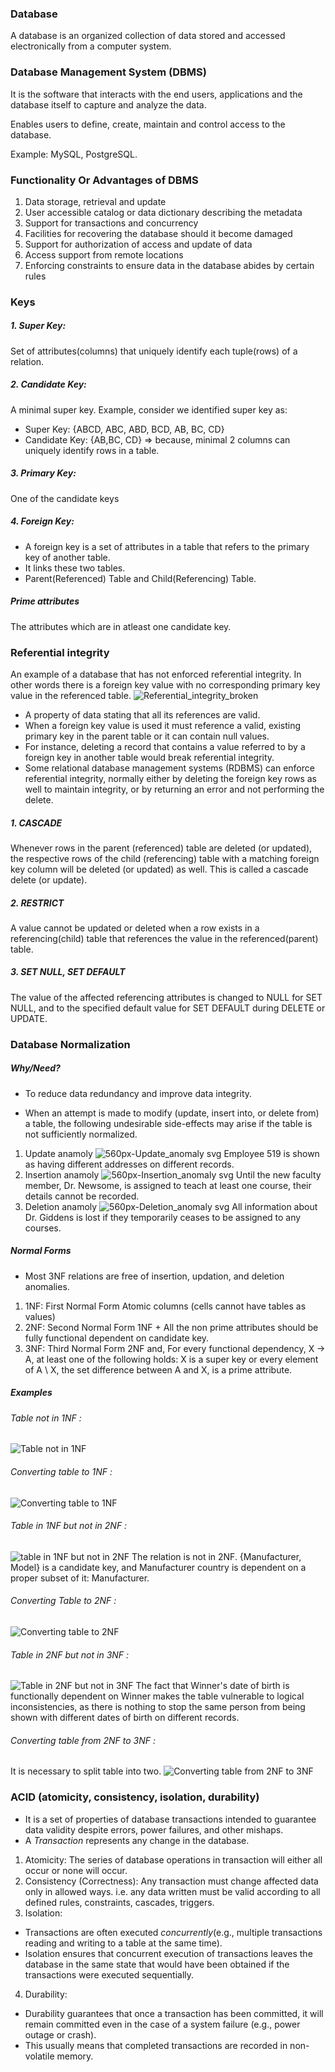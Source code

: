 ### Database
A database is an organized collection of data stored and accessed electronically from a computer system.

### Database Management System (DBMS)
It is the software that interacts with the end users, applications and the database itself to capture and analyze the data.

Enables users to define, create, maintain and control access to the database.

Example: MySQL, PostgreSQL.

### Functionality Or Advantages of DBMS
1. Data storage, retrieval and update
2. User accessible catalog or data dictionary describing the metadata
3. Support for transactions and concurrency
4. Facilities for recovering the database should it become damaged
5. Support for authorization of access and update of data
6. Access support from remote locations
7. Enforcing constraints to ensure data in the database abides by certain rules

### Keys
##### 1. Super Key: 
Set of attributes(columns) that uniquely identify each tuple(rows) of a relation.
##### 2. Candidate Key:
A minimal super key. 
Example, consider we identified super key as:
* Super Key: {ABCD, ABC, ABD, BCD, AB, BC, CD}
* Candidate Key: {AB,BC, CD} => because, minimal 2 columns can uniquely identify rows in a table.  
##### 3. Primary Key:
One of the candidate keys
##### 4. Foreign Key:
* A foreign key is a set of attributes in a table that refers to the primary key of another table.
* It links these two tables.
* Parent(Referenced) Table and Child(Referencing) Table.
##### Prime attributes
The attributes which are in atleast one candidate key.

### Referential integrity

An example of a database that has not enforced referential integrity. In other words there is a foreign key value with no corresponding primary key value in the referenced table.
![Referential_integrity_broken](https://user-images.githubusercontent.com/67374176/144797070-f81ebaf4-40da-4c02-860b-3714e19a83e8.png)

* A property of data stating that all its references are valid.
* When a foreign key value is used it must reference a valid, existing primary key in the parent table or it can contain null values.
* For instance, deleting a record that contains a value referred to by a foreign key in another table would break referential integrity. 
* Some relational database management systems (RDBMS) can enforce referential integrity, normally either by deleting the foreign key rows as well to maintain integrity, or by returning an error and not performing the delete.

##### 1. CASCADE
Whenever rows in the parent (referenced) table are deleted (or updated), the respective rows of the child (referencing) table with a matching foreign key column will be deleted (or updated) as well. This is called a cascade delete (or update).

##### 2. RESTRICT
A value cannot be updated or deleted when a row exists in a referencing(child) table that references the value in the referenced(parent) table.

##### 3. SET NULL, SET DEFAULT
The value of the affected referencing attributes is changed to NULL for SET NULL, and to the specified default value for SET DEFAULT during DELETE or UPDATE.

### Database Normalization

##### Why/Need?
* To reduce data redundancy and improve data integrity.

* When an attempt is made to modify (update, insert into, or delete from) a table, the following undesirable side-effects may arise if the table is not sufficiently normalized.

1. Update anamoly
![560px-Update_anomaly svg](https://user-images.githubusercontent.com/67374176/144800950-f38a8574-ddec-4c5b-93d9-963a3d834ecb.png)
Employee 519 is shown as having different addresses on different records.
2. Insertion anamoly
![560px-Insertion_anomaly svg](https://user-images.githubusercontent.com/67374176/144800945-ea2f213c-955d-4662-9396-7816241ee396.png)
Until the new faculty member, Dr. Newsome, is assigned to teach at least one course, their details cannot be recorded.
3. Deletion anamoly
![560px-Deletion_anomaly svg](https://user-images.githubusercontent.com/67374176/144800938-e21b2df6-73a9-4c93-b8e7-a4a7bc18fcca.png)
All information about Dr. Giddens is lost if they temporarily ceases to be assigned to any courses.

##### Normal Forms
* Most 3NF relations are free of insertion, updation, and deletion anomalies.

1. 1NF: First Normal Form
Atomic columns (cells cannot have tables as values)
2. 2NF: Second Normal Form
1NF + All the non prime attributes should be fully functional dependent on candidate key.
3. 3NF: Third Normal Form
2NF and,
For every functional dependency, X -> A, at least one of the following holds: X is a super key or every element of A \ X, the set difference between A and X, is a prime attribute.

##### Examples

###### Table not in 1NF :
![Table not in 1NF](https://user-images.githubusercontent.com/67374176/144809444-d9febd17-024a-43c0-a4d2-b97377d12ef4.png)

###### Converting table to 1NF :
![Converting table to 1NF](https://user-images.githubusercontent.com/67374176/144809191-766aabc8-0d72-480f-a7ec-e7ecf8d17425.jpg)


###### Table in 1NF but not in 2NF :
![table in 1NF but not in 2NF](https://user-images.githubusercontent.com/67374176/144807470-f6d0d5df-4158-4363-a01e-8918d693b660.jpg)
The relation is not in 2NF. {Manufacturer, Model} is a candidate key, and Manufacturer country is dependent on a proper subset of it: Manufacturer.

###### Converting Table to 2NF :
![Converting table to 2NF](https://user-images.githubusercontent.com/67374176/144807993-10b5cdcd-b9ca-4ec9-861b-70d6adb664cc.jpg)

###### Table in 2NF but not in 3NF :
![Table in 2NF but not in 3NF](https://user-images.githubusercontent.com/67374176/144806499-c9bda141-e0a0-480a-b890-bee98a66e050.png)
The fact that Winner's date of birth is functionally dependent on Winner makes the table vulnerable to logical inconsistencies, as there is nothing to stop the same person from being shown with different dates of birth on different records.

###### Converting table from 2NF to 3NF :
It is necessary to split table into two.
![Converting table from 2NF to 3NF](https://user-images.githubusercontent.com/67374176/144806782-4fa25c86-19d1-4817-8eb0-1294077f2618.png)

### ACID  (atomicity, consistency, isolation, durability)
* It is a set of properties of database transactions intended to guarantee data validity despite errors, power failures, and other mishaps.
* A *Transaction* represents any change in the database.

1. Atomicity: The series of database operations in transaction will either all occur or none will occur.
2. Consistency (Correctness): Any transaction must change affected data only in allowed ways. i.e. any data written must be valid according to all defined rules, constraints, cascades, triggers.
3. Isolation:
* Transactions are often executed *concurrently*(e.g., multiple transactions reading and writing to a table at the same time). 
* Isolation ensures that concurrent execution of transactions leaves the database in the same state that would have been obtained if the transactions were executed sequentially.
4. Durability: 
* Durability guarantees that once a transaction has been committed, it will remain committed even in the case of a system failure (e.g., power outage or crash).
* This usually means that completed transactions are recorded in non-volatile memory.


